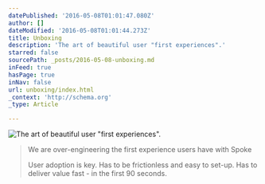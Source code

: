 ```yaml
---
datePublished: '2016-05-08T01:01:47.080Z'
author: []
dateModified: '2016-05-08T01:01:44.273Z'
title: Unboxing
description: 'The art of beautiful user "first experiences".'
starred: false
sourcePath: _posts/2016-05-08-unboxing.md
inFeed: true
hasPage: true
inNav: false
url: unboxing/index.html
_context: 'http://schema.org'
_type: Article

---
```

![The art of beautiful user "first experiences".](https://the-grid-user-content.s3-us-west-2.amazonaws.com/822ffead-d94e-4642-bde5-c9533ddf912b.jpg)

> We are over-engineering the first experience users have with Spoke
> 
> User adoption is key. Has to be frictionless and easy to set-up. Has to deliver value fast - in the first 90 seconds.
